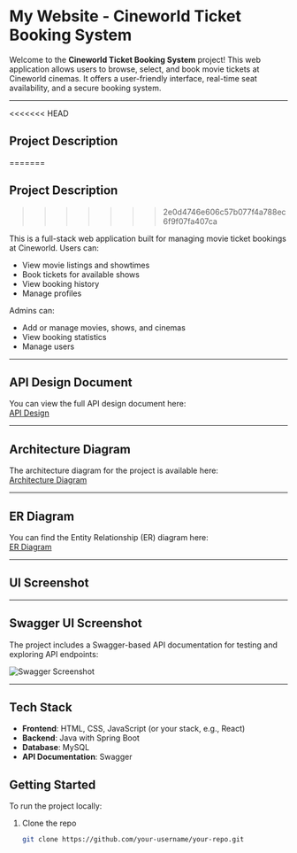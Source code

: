 #  My Website - Cineworld Ticket Booking System

Welcome to the **Cineworld Ticket Booking System** project! This web application allows users to browse, select, and book movie tickets at Cineworld cinemas. It offers a user-friendly interface, real-time seat availability, and a secure booking system.

---

<<<<<<< HEAD
##  Project Description
=======
## Project Description
>>>>>>> 2e0d4746e606c57b077f4a788ec6f9f07fa407ca

This is a full-stack web application built for managing movie ticket bookings at Cineworld. Users can:
- View movie listings and showtimes
- Book tickets for available shows
- View booking history
- Manage profiles

Admins can:
- Add or manage movies, shows, and cinemas
- View booking statistics
- Manage users

---

##  API Design Document

You can view the full API design document here:  
 [API Design](https://example.com/api-design)

---

##  Architecture Diagram

The architecture diagram for the project is available here:  
 [Architecture Diagram](https://docs.google.com/document/d/1yl6xmWp0OoZCzIsZ5fOLyxQkj5XqJI62LwRWQJNVDYQ/edit?tab=t.0)

---

##  ER Diagram

You can find the Entity Relationship (ER) diagram here:  
 [ER Diagram](https://docs.google.com/document/d/1yl6xmWp0OoZCzIsZ5fOLyxQkj5XqJI62LwRWQJNVDYQ/edit?tab=t.v1364nt7irmm)

---

##  UI Screenshot



---

##  Swagger UI Screenshot

The project includes a Swagger-based API documentation for testing and exploring API endpoints:

![Swagger Screenshot](//project/image/Screenshot_14-5-2025_12721_localhost.jpeg)

---

## Tech Stack

- **Frontend**: HTML, CSS, JavaScript (or your stack, e.g., React)
- **Backend**: Java with Spring Boot
- **Database**: MySQL
- **API Documentation**: Swagger


##  Getting Started

To run the project locally:

1. Clone the repo  
   ```bash
   git clone https://github.com/your-username/your-repo.git

